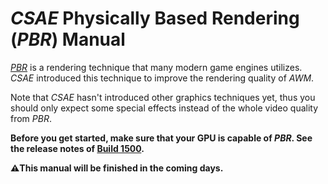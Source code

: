 # _CSAE_ Physically Based Rendering (_PBR_) Manual

[_PBR_](https://en.wikipedia.org/wiki/Physically_based_rendering) is a rendering technique that many modern game engines utilizes. 
_CSAE_ introduced this technique to improve the rendering quality of _AWM_.

Note that _CSAE_ hasn't introduced other graphics techniques yet, thus you should only expect some special effects instead of the whole video quality from _PBR_.

**Before you get started, make sure that your GPU is capable of _PBR_. See the release notes of [Build 1500](https://github.com/ltndkl/Counter-Strike-Augmented-Edition/releases/tag/1500).**

**⚠️This manual will be finished in the coming days.**
